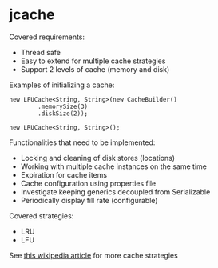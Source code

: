 # jcache

Covered requirements:
 - Thread safe
 - Easy to extend for multiple cache strategies
 - Support 2 levels of cache (memory and disk) 

Examples of initializing a cache:
```
new LFUCache<String, String>(new CacheBuilder()
        .memorySize(3)
        .diskSize(2));
        
new LRUCache<String, String>();        
```

Functionalities that need to be implemented:
 - Locking and cleaning of disk stores (locations)
 - Working with multiple cache instances on the same time
 - Expiration for cache items
 - Cache configuration using properties file
 - Investigate keeping generics decoupled from Serializable 
 - Periodically display fill rate (configurable)
 
Covered strategies:
 - LRU
 - LFU
 
See [this wikipedia article][1] for more cache strategies

[1]: https://en.wikipedia.org/wiki/Cache_replacement_policies
